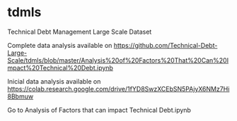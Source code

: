 # tdmls
Technical Debt Management Large Scale Dataset 

Complete data analysis available on https://github.com/Technical-Debt-Large-Scale/tdmls/blob/master/Analysis%20of%20Factors%20That%20Can%20Impact%20Technical%20Debt.ipynb

Inicial data analysis available on https://colab.research.google.com/drive/1fYD8SwzXCEbSN5PAjyX6NMz7Hi8Bbmuw

Go to Analysis of Factors that can impact Technical Debt.ipynb
